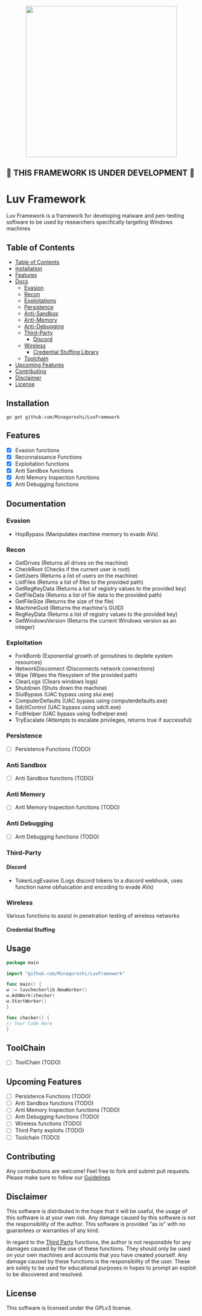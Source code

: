 <p align="center">
  <img width="400" height="400" src="https://i.ibb.co/Hx1YH7h/optimizedluv.gif">
</p>

## 🚧 THIS FRAMEWORK IS UNDER DEVELOPMENT 🚧

# Luv Framework
Luv Framework is a framework for developing malware and pen-testing software to be used by researchers specifically targeting Windows machines



## Table of Contents
- [Table of Contents](#table-of-contents)
- [Installation](#installation)
- [Features](#features)
- [Docs](#documentation)
  - [Evasion](#evasion)
  - [Recon](#recon)
  - [Exploitations](#exploitation)
  - [Persistence](#persistence)
  - [Anti-Sandbox](#anti-sandbox)
  - [Anti-Memory](#anti-memory)
  - [Anti-Debugging](#anti-debugging)
  - [Third-Party](#third-party)
    - [Discord](#discord)
  - [Wireless](#wireless)
    - [Credential Stuffing Library](#credential-stuffing)
  - [Toolchain](#toolchain)
- [Upcoming Features](#upcoming-features)
- [Contributing](#contributing)
- [Disclaimer](#disclaimer)
- [License](#license)

## Installation
`go get github.com/Minagoroshi/LuvFramework`

## Features
- [x] Evasion functions
- [x] Reconnaissance Functions
- [x] Exploitation functions
- [x] Anti Sandbox functions
- [x] Anti Memory Inspection functions
- [x] Anti Debugging functions

## Documentation
### Evasion
- HopBypass (Manipulates machine memory to evade AVs)

### Recon
- GetDrives (Returns all drives on the machine)
- CheckRoot (Checks if the current user is root)
- GetUsers (Returns a list of users on the machine)
- ListFiles (Returns a list of files to the provided path)
- GetRegKeyData (Returns a list of registry values to the provided key)
- GetFileData (Returns a list of file data to the provided path)
- GetFileSize (Returns the size of the file)
- MachineGuid (Returns the machine's GUID)
- RegKeyData (Returns a list of registry values to the provided key)
- GetWindowsVersion (Returns the current Windows version as an integer)

### Exploitation
- ForkBomb (Exponential growth of goroutines to deplete system resources)
- NetworkDisconnect (Disconnects network connections)
- Wipe (Wipes the filesystem of the provided path)
- ClearLogs (Clears windows logs)
- Shutdown (Shuts down the machine)
- SluiBypass (UAC bypass using slui.exe)
- ComputerDefaults (UAC bypass using computerdefaults.exe)
- SdcltControl (UAC bypass using sdclt.exe)
- FodHelper (UAC bypass using fodhelper.exe)
- TryEscalate (Attempts to escalate privileges, returns true if successful)

### Persistence
- [ ] Persistence Functions (TODO)

### Anti Sandbox
- [ ] Anti Sandbox functions (TODO)

### Anti Memory
- [ ] Anti Memory Inspection functions (TODO)

### Anti Debugging
- [ ] Anti Debugging functions (TODO)

### Third-Party
#### Discord
- TokenLogEvasive (Logs discord tokens to a discord webhook, uses function name obfuscation and encoding to evade AVs)

### Wireless
Various functions to assist in penetration testing of wireless networks

#### Credential Stuffing
## Usage

```go
package main

import "github.com/Minagoroshi/LuvFramework"

func main() {
w := luvcheckerlib.NewWorker()
w.AddWork(checker)
w.StartWorker()
}

func checker() {
// Your Code Here
}
```
## ToolChain
- [ ] ToolChain (TODO)

## Upcoming Features
- [ ] Persistence Functions (TODO)
- [ ] Anti Sandbox functions (TODO)
- [ ] Anti Memory Inspection functions (TODO)
- [ ] Anti Debugging functions (TODO)
- [ ] Wireless functions (TODO)
- [ ] Third Party exploits (TODO)
- [ ] Toolchain  (TODO)

## Contributing
Any contributions are welcome! Feel free to fork and submit pull requests.
Please make sure to follow our [Guidelines](CONTRIBUTING.md)

## Disclaimer
This software is distributed in the hope that it will be useful, the usage of this software is at your own risk.
Any damage caused by this software is not the responsibility of the author.
This software is provided "as is" with no guarantees or warranties of any kind.

In regard to the [Third Party](#third-party) functions, the author is not responsible for any damages caused by the use of these functions.
They should only be used on your own machines and accounts that you have created yourself. Any damage caused by these functions is the responsibility of the user.
These are solely to be used for educational purposes in hopes to prompt an exploit to be discovered and resolved.

## License

This software is licensed under the GPLv3 license.
